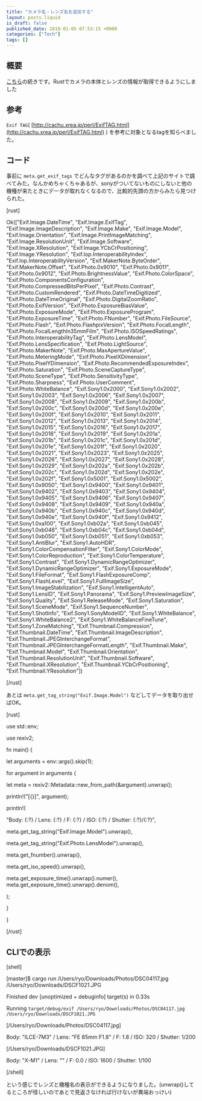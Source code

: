 ```yaml
---
title: "カメラ名・レンズ名を追加する"
layout: posts.liquid
is_draft: false
published_date: 2019-01-05 07:53:15 +0900
categories: ["Tech"]
tags: []
---
```


## 概要
[こちら](https://note.acairojuni.com/tech/2019/01/512.html)の続きです。Rustでカメラの本体とレンズの情報が取得できるようにしました

## 参考
`Exif TAG`( [http://cachu.xrea.jp/perl/ExifTAG.html](http://cachu.xrea.jp/perl/ExifTAG.html) ) を参考に対象となるtagを知らべました。

## コード
事前に `meta.get_exif_tags` でどんなタグがあるのかを調べて上記のサイトで調べてみた。なんかめちゃくちゃあるが、sonyがついてないものにしないと他の機種が来たときにデータが取れなくなるので、比較的先頭の方からみたら見つけられた。

[rust]

Ok(["Exif.Image.DateTime", "Exif.Image.ExifTag", "Exif.Image.ImageDescription", "Exif.Image.Make", "Exif.Image.Model", "Exif.Image.Orientation", "Exif.Image.PrintImageMatching", "Exif.Image.ResolutionUnit", "Exif.Image.Software", "Exif.Image.XResolution", "Exif.Image.YCbCrPositioning", "Exif.Image.YResolution", "Exif.Iop.InteroperabilityIndex", "Exif.Iop.InteroperabilityVersion", "Exif.MakerNote.ByteOrder", "Exif.MakerNote.Offset", "Exif.Photo.0x9010", "Exif.Photo.0x9011", "Exif.Photo.0x9012", "Exif.Photo.BrightnessValue", "Exif.Photo.ColorSpace", "Exif.Photo.ComponentsConfiguration", "Exif.Photo.CompressedBitsPerPixel", "Exif.Photo.Contrast", "Exif.Photo.CustomRendered", "Exif.Photo.DateTimeDigitized", "Exif.Photo.DateTimeOriginal", "Exif.Photo.DigitalZoomRatio", "Exif.Photo.ExifVersion", "Exif.Photo.ExposureBiasValue", "Exif.Photo.ExposureMode", "Exif.Photo.ExposureProgram", "Exif.Photo.ExposureTime", "Exif.Photo.FNumber", "Exif.Photo.FileSource", "Exif.Photo.Flash", "Exif.Photo.FlashpixVersion", "Exif.Photo.FocalLength", "Exif.Photo.FocalLengthIn35mmFilm", "Exif.Photo.ISOSpeedRatings", "Exif.Photo.InteroperabilityTag", "Exif.Photo.LensModel", "Exif.Photo.LensSpecification", "Exif.Photo.LightSource", "Exif.Photo.MakerNote", "Exif.Photo.MaxApertureValue", "Exif.Photo.MeteringMode", "Exif.Photo.PixelXDimension", "Exif.Photo.PixelYDimension", "Exif.Photo.RecommendedExposureIndex", "Exif.Photo.Saturation", "Exif.Photo.SceneCaptureType", "Exif.Photo.SceneType", "Exif.Photo.SensitivityType", "Exif.Photo.Sharpness", "Exif.Photo.UserComment", "Exif.Photo.WhiteBalance", "Exif.Sony1.0x2000", "Exif.Sony1.0x2002", "Exif.Sony1.0x2003", "Exif.Sony1.0x2006", "Exif.Sony1.0x2007", "Exif.Sony1.0x2008", "Exif.Sony1.0x2009", "Exif.Sony1.0x200b", "Exif.Sony1.0x200c", "Exif.Sony1.0x200d", "Exif.Sony1.0x200e", "Exif.Sony1.0x200f", "Exif.Sony1.0x2010", "Exif.Sony1.0x2011", "Exif.Sony1.0x2012", "Exif.Sony1.0x2013", "Exif.Sony1.0x2014", "Exif.Sony1.0x2015", "Exif.Sony1.0x2016", "Exif.Sony1.0x2017", "Exif.Sony1.0x2018", "Exif.Sony1.0x2019", "Exif.Sony1.0x201a", "Exif.Sony1.0x201b", "Exif.Sony1.0x201c", "Exif.Sony1.0x201d", "Exif.Sony1.0x201e", "Exif.Sony1.0x201f", "Exif.Sony1.0x2020", "Exif.Sony1.0x2021", "Exif.Sony1.0x2023", "Exif.Sony1.0x2025", "Exif.Sony1.0x2026", "Exif.Sony1.0x2027", "Exif.Sony1.0x2028", "Exif.Sony1.0x2029", "Exif.Sony1.0x202a", "Exif.Sony1.0x202b", "Exif.Sony1.0x202c", "Exif.Sony1.0x202d", "Exif.Sony1.0x202e", "Exif.Sony1.0x202f", "Exif.Sony1.0x5001", "Exif.Sony1.0x5002", "Exif.Sony1.0x9050", "Exif.Sony1.0x9400", "Exif.Sony1.0x9401", "Exif.Sony1.0x9402", "Exif.Sony1.0x9403", "Exif.Sony1.0x9404", "Exif.Sony1.0x9405", "Exif.Sony1.0x9406", "Exif.Sony1.0x9407", "Exif.Sony1.0x9408", "Exif.Sony1.0x9409", "Exif.Sony1.0x940a", "Exif.Sony1.0x940b", "Exif.Sony1.0x940c", "Exif.Sony1.0x940d", "Exif.Sony1.0x940e", "Exif.Sony1.0x940f", "Exif.Sony1.0x9412", "Exif.Sony1.0xa100", "Exif.Sony1.0xb02a", "Exif.Sony1.0xb045", "Exif.Sony1.0xb046", "Exif.Sony1.0xb04c", "Exif.Sony1.0xb04d", "Exif.Sony1.0xb050", "Exif.Sony1.0xb051", "Exif.Sony1.0xb053", "Exif.Sony1.AntiBlur", "Exif.Sony1.AutoHDR", "Exif.Sony1.ColorCompensationFilter", "Exif.Sony1.ColorMode", "Exif.Sony1.ColorReproduction", "Exif.Sony1.ColorTemperature", "Exif.Sony1.Contrast", "Exif.Sony1.DynamicRangeOptimizer", "Exif.Sony1.DynamicRangeOptimizer", "Exif.Sony1.ExposureMode", "Exif.Sony1.FileFormat", "Exif.Sony1.FlashExposureComp", "Exif.Sony1.FlashLevel", "Exif.Sony1.FullImageSize", "Exif.Sony1.ImageStabilization", "Exif.Sony1.IntelligentAuto", "Exif.Sony1.LensID", "Exif.Sony1.Panorama", "Exif.Sony1.PreviewImageSize", "Exif.Sony1.Quality", "Exif.Sony1.ReleaseMode", "Exif.Sony1.Saturation", "Exif.Sony1.SceneMode", "Exif.Sony1.SequenceNumber", "Exif.Sony1.ShotInfo", "Exif.Sony1.SonyModelID", "Exif.Sony1.WhiteBalance", "Exif.Sony1.WhiteBalance2", "Exif.Sony1.WhiteBalanceFineTune", "Exif.Sony1.ZoneMatching", "Exif.Thumbnail.Compression", "Exif.Thumbnail.DateTime", "Exif.Thumbnail.ImageDescription", "Exif.Thumbnail.JPEGInterchangeFormat", "Exif.Thumbnail.JPEGInterchangeFormatLength", "Exif.Thumbnail.Make", "Exif.Thumbnail.Model", "Exif.Thumbnail.Orientation", "Exif.Thumbnail.ResolutionUnit", "Exif.Thumbnail.Software", "Exif.Thumbnail.XResolution", "Exif.Thumbnail.YCbCrPositioning", "Exif.Thumbnail.YResolution"])

[/rust]

あとは `meta.get_tag_string("Exif.Image.Model")` などしてデータを取り出せばOK。

[rust]

use std::env;

use rexiv2;

fn main() {

let arguments = env::args().skip(1);

for argument in arguments {

let meta = rexiv2::Metadata::new\_from\_path(&argument).unwrap();

println!("[{}]", argument);

println!(

"Body: {:?} / Lens: {:?} / F: {:?} / ISO: {:?} / Shutter: {:?}/{:?}",

meta.get\_tag\_string("Exif.Image.Model").unwrap(),

meta.get\_tag\_string("Exif.Photo.LensModel").unwrap(),

meta.get\_fnumber().unwrap(),

meta.get\_iso\_speed().unwrap(),

meta.get\_exposure\_time().unwrap().numer(), meta.get\_exposure\_time().unwrap().denom(),

);

}

}

[/rust]

## CLIでの表示
[shell]

[master]$ cargo run /Users/ryo/Downloads/Photos/DSC04117.jpg /Users/ryo/Downloads/DSCF1021.JPG

Finished dev [unoptimized + debuginfo] target(s) in 0.33s

Running `target/debug/exif /Users/ryo/Downloads/Photos/DSC04117.jpg /Users/ryo/Downloads/DSCF1021.JPG`

[/Users/ryo/Downloads/Photos/DSC04117.jpg]

Body: "ILCE-7M3" / Lens: "FE 85mm F1.8" / F: 1.8 / ISO: 320 / Shutter: 1/200

[/Users/ryo/Downloads/DSCF1021.JPG]

Body: "X-M1" / Lens: "" / F: 0.0 / ISO: 1600 / Shutter: 1/100

[/shell]

という感じでレンズと機種名の表示ができるようになりました。(unwrap()してるところが怪しいのであとで見返さなければ行けないが異端おっけい)


